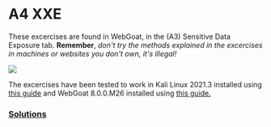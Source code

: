 # A4 XXE

These excercises are found in WebGoat, in the (A3) Sensitive Data Exposure tab. __Remember__, _don't try the methods explained in the excercises in machines or websites you don't own, it's illegal!_

![](https://i.gyazo.com/a38bd1e5a56b2289a1b49a0a92725e1f.png)

The excercises have been tested to work in Kali Linux 2021.3 installed using [this guide](https://github.com/tonikerttula/APE/blob/main/installs/Kali.md) and WebGoat 8.0.0.M26 installed using [this guide.](https://github.com/tonikerttula/APE/blob/main/installs/webgoat.md)

### [Solutions](https://github.com/tonikerttula/APE/blob/main/solutions/A4solutions.md)
